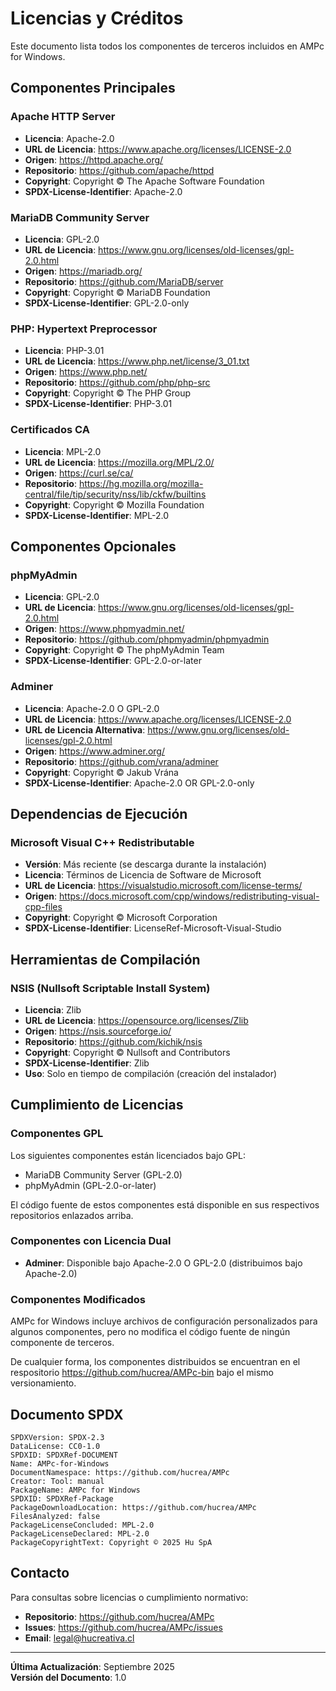 # Licencias y Créditos

Este documento lista todos los componentes de terceros incluidos en AMPc for Windows.

## Componentes Principales

### Apache HTTP Server
- **Licencia**: Apache-2.0
- **URL de Licencia**: https://www.apache.org/licenses/LICENSE-2.0
- **Origen**: https://httpd.apache.org/
- **Repositorio**: https://github.com/apache/httpd
- **Copyright**: Copyright © The Apache Software Foundation
- **SPDX-License-Identifier**: Apache-2.0

### MariaDB Community Server
- **Licencia**: GPL-2.0
- **URL de Licencia**: https://www.gnu.org/licenses/old-licenses/gpl-2.0.html
- **Origen**: https://mariadb.org/
- **Repositorio**: https://github.com/MariaDB/server
- **Copyright**: Copyright © MariaDB Foundation
- **SPDX-License-Identifier**: GPL-2.0-only

### PHP: Hypertext Preprocessor
- **Licencia**: PHP-3.01
- **URL de Licencia**: https://www.php.net/license/3_01.txt
- **Origen**: https://www.php.net/
- **Repositorio**: https://github.com/php/php-src
- **Copyright**: Copyright © The PHP Group
- **SPDX-License-Identifier**: PHP-3.01

### Certificados CA
- **Licencia**: MPL-2.0
- **URL de Licencia**: https://mozilla.org/MPL/2.0/
- **Origen**: https://curl.se/ca/
- **Repositorio**: https://hg.mozilla.org/mozilla-central/file/tip/security/nss/lib/ckfw/builtins
- **Copyright**: Copyright © Mozilla Foundation
- **SPDX-License-Identifier**: MPL-2.0

## Componentes Opcionales

### phpMyAdmin
- **Licencia**: GPL-2.0
- **URL de Licencia**: https://www.gnu.org/licenses/old-licenses/gpl-2.0.html
- **Origen**: https://www.phpmyadmin.net/
- **Repositorio**: https://github.com/phpmyadmin/phpmyadmin
- **Copyright**: Copyright © The phpMyAdmin Team
- **SPDX-License-Identifier**: GPL-2.0-or-later

### Adminer
- **Licencia**: Apache-2.0 O GPL-2.0
- **URL de Licencia**: https://www.apache.org/licenses/LICENSE-2.0
- **URL de Licencia Alternativa**: https://www.gnu.org/licenses/old-licenses/gpl-2.0.html
- **Origen**: https://www.adminer.org/
- **Repositorio**: https://github.com/vrana/adminer
- **Copyright**: Copyright © Jakub Vrána
- **SPDX-License-Identifier**: Apache-2.0 OR GPL-2.0-only

## Dependencias de Ejecución

### Microsoft Visual C++ Redistributable
- **Versión**: Más reciente (se descarga durante la instalación)
- **Licencia**: Términos de Licencia de Software de Microsoft
- **URL de Licencia**: https://visualstudio.microsoft.com/license-terms/
- **Origen**: https://docs.microsoft.com/cpp/windows/redistributing-visual-cpp-files
- **Copyright**: Copyright © Microsoft Corporation
- **SPDX-License-Identifier**: LicenseRef-Microsoft-Visual-Studio

## Herramientas de Compilación

### NSIS (Nullsoft Scriptable Install System)
- **Licencia**: Zlib
- **URL de Licencia**: https://opensource.org/licenses/Zlib
- **Origen**: https://nsis.sourceforge.io/
- **Repositorio**: https://github.com/kichik/nsis
- **Copyright**: Copyright © Nullsoft and Contributors
- **SPDX-License-Identifier**: Zlib
- **Uso**: Solo en tiempo de compilación (creación del instalador)

## Cumplimiento de Licencias

### Componentes GPL
Los siguientes componentes están licenciados bajo GPL:
- MariaDB Community Server (GPL-2.0)
- phpMyAdmin (GPL-2.0-or-later)

El código fuente de estos componentes está disponible en sus respectivos repositorios enlazados arriba.

### Componentes con Licencia Dual
- **Adminer**: Disponible bajo Apache-2.0 O GPL-2.0 (distribuimos bajo Apache-2.0)

### Componentes Modificados
AMPc for Windows incluye archivos de configuración personalizados para algunos componentes, pero no modifica el código fuente de ningún componente de terceros.

De cualquier forma, los componentes distribuidos se encuentran en el respositorio https://github.com/hucrea/AMPc-bin bajo el mismo versionamiento.

## Documento SPDX
```
SPDXVersion: SPDX-2.3
DataLicense: CC0-1.0
SPDXID: SPDXRef-DOCUMENT
Name: AMPc-for-Windows
DocumentNamespace: https://github.com/hucrea/AMPc
Creator: Tool: manual
PackageName: AMPc for Windows
SPDXID: SPDXRef-Package
PackageDownloadLocation: https://github.com/hucrea/AMPc
FilesAnalyzed: false
PackageLicenseConcluded: MPL-2.0
PackageLicenseDeclared: MPL-2.0
PackageCopyrightText: Copyright © 2025 Hu SpA
```

## Contacto

Para consultas sobre licencias o cumplimiento normativo:
- **Repositorio**: https://github.com/hucrea/AMPc
- **Issues**: https://github.com/hucrea/AMPc/issues
- **Email**: legal@hucreativa.cl

---

**Última Actualización**: Septiembre 2025  
**Versión del Documento**: 1.0